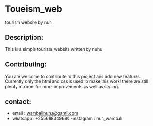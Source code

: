 # Toueism_web
tourism website by nuh

## Description: 
This is a simple tourism_website written by nuhu

## Contributing: 
You are welcome to contribute to this project and add new features.
 Currently only the html and css is used to make this work! there are 
still plenty of room for more improvements as well as styling. 

 ## contact: 
- email : wambalinuhu@gamil.com 
- whatsapp : +255688349680 
-instagram : nuh_wambali

